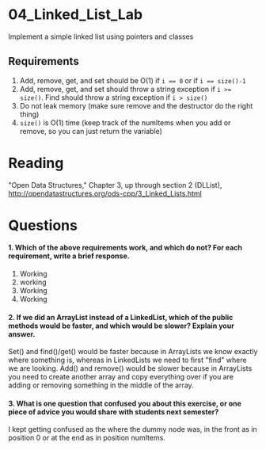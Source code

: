 04_Linked_List_Lab
==================

Implement a simple linked list using pointers and classes

Requirements
------------

1. Add, remove, get, and set should be O(1) if `i == 0` or if `i == size()-1`
2. Add, remove, get, and set should throw a string exception if `i >= size()`. Find should throw a string exception if `i > size()`
3. Do not leak memory (make sure remove and the destructor do the right thing)
4. `size()` is O(1) time (keep track of the numItems when you add or remove, so you can just return the variable)

Reading
=======
"Open Data Structures," Chapter 3, up through section 2 (DLList), http://opendatastructures.org/ods-cpp/3_Linked_Lists.html

Questions
=========

#### 1. Which of the above requirements work, and which do not? For each requirement, write a brief response.

1. Working
2. working
3. Working
4. Working 

#### 2. If we did an ArrayList instead of a LinkedList, which of the public methods would be faster, and which would be slower? Explain your answer.

Set() and find()/get() would be faster because in ArrayLists we know exactly where something is, whereas in LinkedLists we need to first "find" where we are looking.
Add() and remove() would be slower because in ArrayLists you need to create another array and copy everything over if you are adding or removing something in the middle of the array.

#### 3. What is one question that confused you about this exercise, or one piece of advice you would share with students next semester?

I kept getting confused as the where the dummy node was, in the front as in position 0 or at the end as in position numItems.
